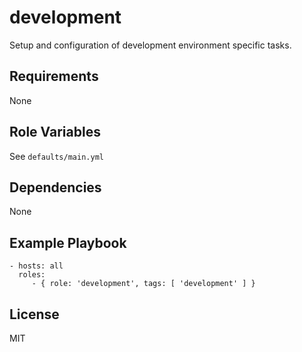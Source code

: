 development
========

Setup and configuration of development environment specific tasks.

Requirements
------------

None

Role Variables
--------------

See `defaults/main.yml`

Dependencies
------------

None

Example Playbook
-------------------------

    - hosts: all
      roles:
         - { role: 'development', tags: [ 'development' ] }

License
-------

MIT

